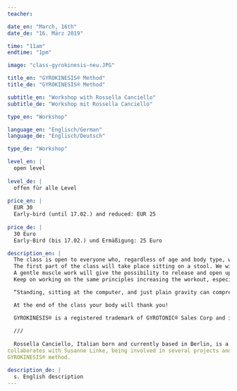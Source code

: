 ```yaml
---
teacher: 

date_en: "March, 16th"
date_de: "16. März 2019"

time: "11am"
endtime: "1pm"

image: "class-gyrokinesis-neu.JPG"

title_en: "GYROKINESIS® Method"
title_de: "GYROKINESIS® Method"

subtitle_en: "Workshop with Rossella Canciello"
subtitle_de: "Workshop mit Rossella Canciello"

type_en: "Workshop"

language_en: "Englisch/German"
language_de: "Englisch/Deutsch"

type_de: "Workshop"

level_en: |
  open level  
  
level_de: |
  offen für alle Level  
  
price_en: |
  EUR 30  
  Early-bird (until 17.02.) and reduced: EUR 25
  
price_de: |
  30 Euro  
  Early-Bird (bis 17.02.) und Ermäßigung: 25 Euro

description_en: |
  The class is open to everyone who, regardless of age and body type, wants to reconnect him/herself to its own body through excercise practice based on the natural motion of the spine. The constant flow and fluidity of movements coupled with breathing patterns will open up the energy pathways, oxigenate the blood and stimulate the nervous system, it's a total flowing body work.  
  The first part of the class will take place sitting on a stool. We will help the spine to decompress itself by using the muscles to support the work and give the possibility to the spine to create space between each vertebrae. In this way we will allow the back to be free to move fluently and in constant flow, involving consequently, the limbs.  
  A gentle muscle work will give the possibility to release and open up every single joint in order to expand them in all directions. The second part will take place on the floor on a mat.  
  Keep on working on the same principles increasing the workout, especially, of deeper abdominal and dorsal muscles. The whole body work is supported by several breathing patterns which stimulate and energize the blood circulatory system and nervous system.  

  “Standing, sitting at the computer, and just plain gravity can compress the spine and put strain on the body. Opening up that space through a narrowing of the pelvis and an elongating of the spine helps put things in their proper place,” says Lena Mossman, director of Kohala Spa at the Hilton Waikoloa.  

  At the end of the class your body will thank you!  

  GYROKINESIS® is a registered trademark of GYROTONIC® Sales Corp and is used with their permission.  
  
  ///  
  
  Rossella Canciello, Italian born and currently based in Berlin, is a choreographer and dancer. Over the years she's worked with international dance companies and theatres like Goldoni Theater, Deutsche Oper, Staatsoper Im Schiller Theater, Arabesque Company, Ensemble Ballet, Borderline dance Company. She
collaborates with Susanne Linke, being involved in several projects and recently as an assistant for her workshops. As an educator she teaches contemporary technique, composition and improvisation. Besides her dancing work she also teaches
GYROKINESIS® method.  

description_de: |
  s. English description
---
```




